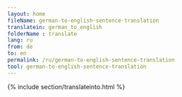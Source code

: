 ```yaml
---
layout: home
fileName: german-to-english-sentence-translation
translatein: german_to_english
folderName : translate
lang: ru
from: de
to: en
permalink: /ru/german-to-english-sentence-translation
tool: german-to-english-sentence-translation
---
```

{% include section/translateinto.html %}